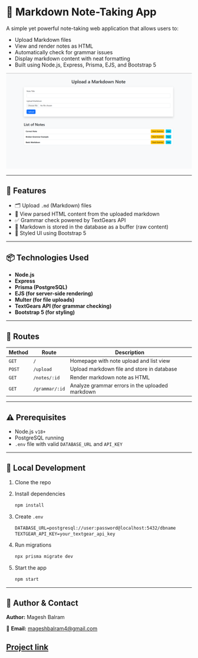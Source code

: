 
# 📝 Markdown Note-Taking App

A simple yet powerful note-taking web application that allows users to:

- Upload Markdown files
- View and render notes as HTML
- Automatically check for grammar issues
- Display markdown content with neat formatting
- Built using Node.js, Express, Prisma, EJS, and Bootstrap 5

![App Screenshot](./public/image.png)

---

## 🚀 Features

- 🗂 Upload `.md` (Markdown) files
- 📄 View parsed HTML content from the uploaded markdown
- ✅ Grammar check powered by TextGears API
- 🧠 Markdown is stored in the database as a buffer (raw content)
- 🎨 Styled UI using Bootstrap 5
---

## 📦 Technologies Used

- **Node.js**
- **Express**
- **Prisma (PostgreSQL)**
- **EJS (for server-side rendering)**
- **Multer (for file uploads)**
- **TextGears API (for grammar checking)**
- **Bootstrap 5 (for styling)**

---

## 📌 Routes

| Method | Route              | Description                                      |
|--------|-------------------|--------------------------------------------------|
| `GET`  | `/`                | Homepage with note upload and list view         |
| `POST` | `/upload`          | Upload markdown file and store in database      |
| `GET`  | `/notes/:id`       | Render markdown note as HTML                    |
| `GET`  | `/grammar/:id`     | Analyze grammar errors in the uploaded markdown |

---

## ⚠️ Prerequisites

- Node.js `v18+`
- PostgreSQL running
- `.env` file with valid `DATABASE_URL` and `API_KEY`

---

## 🧪 Local Development

1. Clone the repo  
2. Install dependencies  
   ```bash
   npm install
   ```

3. Create `.env`

   ```env
   DATABASE_URL=postgresql://user:password@localhost:5432/dbname
   TEXTGEAR_API_KEY=your_textgear_api_key
   ```
4. Run migrations

   ```bash
   npx prisma migrate dev
   ```
5. Start the app

   ```bash
   npm start
   ```

---

## 🙋 **Author & Contact**

**Author:** Magesh Balram

📧 **Email:** [mageshbalram4@gmail.com](mailto:mageshbalram4@gmail.com)

[Project link](https://roadmap.sh/projects/url-shortening-service)
---